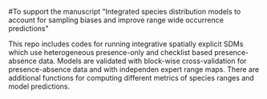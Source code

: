 #To support the manuscript "Integrated species distribution models to account for sampling biases and improve range wide occurrence predictions"

This repo includes codes for running integrative spatially explicit SDMs which use heterogeneous presence-only and checklist based presence-absence data. Models are validated with block-wise cross-validation for presence-absence data and with independen expert range maps. There are additional functions for computing different metrics of species ranges and model predictions.
